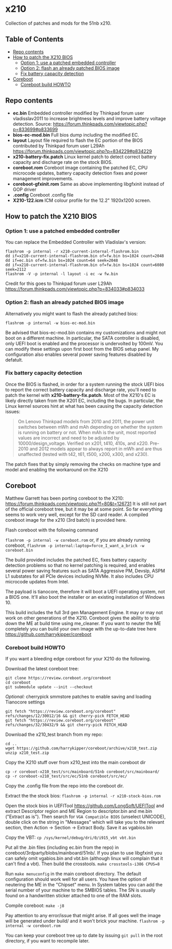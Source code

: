 # x210

Collection of patches and mods for the 51nb x210. 

## Table of Contents

* [Repo contents](#repo-contents)
* [How to patch the X210 BIOS](#how-to-patch-the-x210-bios)
  + [Option 1: use a patched embedded controller](#option-1-use-a-patched-embedded-controller)
  + [Option 2: flash an already patched BIOS image](#option-2-flash-an-already-patched-bios-image)
  + [Fix battery capacity detection](#fix-battery-capacity-detection)
* [Coreboot](#coreboot)
  + [Coreboot build HOWTO](#coreboot-build-howto)


## Repo contents
 * **ec.bin** Embedded controller modified by Thinkpad forum user vladisslav2011 to increase brightness levels and improve battery voltage detection. Source: https://forum.thinkpads.com/viewtopic.php?p=833699#p833699
 * **bios-ec-mod.bin** Full bios dump including the modified EC. 
  * **layout** Layout file required to flash the EC portion of the BIOS contributed by Thinkpad forum user L29Ah https://forum.thinkpads.com/viewtopic.php?p=834229#p834229
 * **x210-battery-fix.patch** Linux kernel patch to detect correct battery capacity and discharge rate on the stock BIOS.
 * **coreboot.rom** Coreboot image containing the patched EC, CPU microcode updates, battery capacity detection fixes and power management improvements.
 * **coreboot-gfxinit.rom** Same as above implementing libgfxinit instead of GOP driver
 * **.config**  Coreboot .config file
 * **X210-122.icm** ICM colour profile for the 12.2" 1920x1200 screen. 

## How to patch the X210 BIOS
 
 ### Option 1: use a patched embedded controller
 
 You can replace the Embedded Controller with Vladislav's version: 

```
flashrom -p internal -r x210-current-internal-flashrom.bin
dd if=x210-current-internal-flashrom.bin of=fw.bin bs=1024 count=2048
dd if=ec.bin of=fw.bin bs=1024 count=64 seek=2048
dd if=x210-current-internal-flashrom.bin of=fw.bin bs=1024 count=6080 seek=2112
flashrom -V -p internal -l layout -i ec -w fw.bin
```
Credit for this goes to Thinkpad forum user L29Ah https://forum.thinkpads.com/viewtopic.php?p=834033#p834033

### Option 2: flash an already patched BIOS image

Alternatively you might want to flash the already patched bios:

```flashrom -p internal -w bios-ec-mod.bin```

Be advised that bios-ec-mod.bin contains my customizations and might not boot on a different machine. In particular, the SATA controller is disabled, only UEFI boot is enabled and the processor is undervolted by 100mV. You can modify these settings upon first boot from the BIOS setup panel.
My configuration also enables several power saving features disabled by defatult.


###  Fix battery capacity detection

Once the BIOS is flashed, in order for a system running the stock UEFI bios to report the correct battery capacity and discharge rate, you'll need to patch the kernel with **x210-battery-fix.patch**. Most of the X210's EC is likely directly taken from the X201 EC, including the bugs. In particular, the Linux kernel sources hint at what has been causing the capacity detection issues:

> On Lenovo Thinkpad models from 2010 and 2011, the power unit switches between mWh and mAh depending on whether the system is running on battery or not. When mAh is the unit, most reported values are incorrect and need to be adjusted by 10000/design_voltage. Verified on x201, t410, 410s, and x220. Pre-2010 and 2012 models appear to always report in mWh and are thus unaffected (tested with t42, t61, t500, x200, x300, and x230).

The patch fixes that by simply removing the checks on machine type and model and enabling the workaround on the X210

## Coreboot

Matthew Garrett has been porting coreboot to the X210: https://forum.thinkpads.com/viewtopic.php?f=80&t=126731 It is still not part of the official coreboot tree, but it may be at some point. So far everything seems to work very well, except for the SD card reader. A compiled coreboot image for the x210 (3rd batch) is provided here.

Flash coreboot with the following command

```flashrom -p internal -w coreboot.rom``` or, if you are already running coreboot, ```flashrom -p internal:laptop=force_I_want_a_brick -w coreboot.bin```

The build provided includes the patched EC, fixes battery capacity detection problems so that no kernel patching is required, and enables several power saving features such as SATA Aggressive PM, Devslp, ASPM L1 substates for all PCIe devices including NVMe. It also includes CPU microcode updates from Intel. 

The payload is tianocore, therefore it will boot a UEFI operating system, not a BIOS one. It'll also boot the installer or an existing installation of Windows 10.

This build includes the full 3rd gen Management Engine. It may or may not work on other generations of the X210. Coreboot gives the ability to strip down the ME at build time using me_cleaner. If you want to neuter the ME completely you can build your own image with the up-to-date tree here https://github.com/harrykipper/coreboot

### Coreboot build HOWTO

If you want a bleeding edge coreboot for your X210 do the following.

Download the latest coreboot tree:
```
git clone https://review.coreboot.org/coreboot
cd coreboot
git submodule update --init --checkout
```

*Optional:* cherrypick smmstore patches to enable saving and loading Tianocore settings
```
git fetch "https://review.coreboot.org/coreboot" refs/changes/12/30012/16 && git cherry-pick FETCH_HEAD
git fetch "https://review.coreboot.org/coreboot" refs/changes/32/30432/9 && git cherry-pick FETCH_HEAD
```

 Download the x210_test branch from my repo: 
 ```
 cd ..
 wget https://github.com/harrykipper/coreboot/archive/x210_test.zip
 unzip x210_test.zip
 ```
 
 Copy the X210 stuff over from x210_test into the main coreboot dir
 ``` 
 cp -r coreboot-x210_test/src/mainboard/51nb coreboot/src/mainboard/
 cp -r coreboot-x210_test/src/ec/51nb coreboot/src/ec/
 ```
Copy the .config file from the repo into the coreboot dir.

Extract the the stock bios: ```flashrom -p internal -r x210-stock-bios.rom```

Open the stock bios in UEFITool https://github.com/LongSoft/UEFITool and extract Descriptor region and ME Region to descriptor.bin and me.bin ("Extract as is"). Then search for ```VGA Compatible BIOS``` (unselect UNICODE), double click on the string in "Messages" which will take you to the relevant section, then Action -> Section -> Extract Body. Save it as vgabios.bin

Copy the VBT: ```cp /sys/kernel/debug/dri/0/i915_vbt vbt.bin```

Put all the .bin files (including ec.bin from the repo) in coreboot/3rdparty/blobs/mainboard/51nb/. If you plan to use libgfxinit you can safely omit vgabios.bin and vbt.bin (although linux will complain that it can't find a vbt). Then build the crosstools. ```make crosstools-i386 CPUS=8```

Run ```make menuconfig``` in the main coreboot directory. The default configuration should work well for all users. You have the option of neutering the ME in the "Chipset" menu. In System tables you can add the serial number of your machine to the SMBIOS tables. The SN is usually found on a handwritten sticker attached to one of the RAM slots.

Compile coreboot: ```make -j8```

Pay attention to any error/issue that might arise. If all goes well the image will be generated under build/ and it won't brick your machine.
```flashrom -p internal -w coreboot.rom```

You can keep your coreboot tree up to date by issuing ```git pull``` in the root directory, if you want to recompile later.
